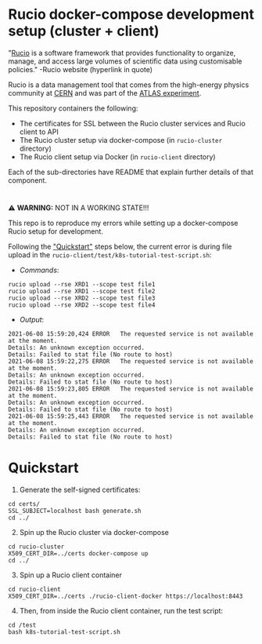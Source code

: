 # Rucio docker-compose development setup (cluster + client)

"[Rucio](https://rucio.cern.ch/) is a software framework that provides functionality to organize, manage, and access large volumes of scientific data using customisable policies." -Rucio website (hyperlink in quote)

Rucio is a data management tool that comes from the high-energy physics community at [CERN](https://home.cern/)
and was part of the [ATLAS experiment](https://atlas.cern/).

This repository containers the following:
  - The certificates for SSL between the Rucio cluster services and Rucio client to API
  - The Rucio cluster setup via docker-compose (in `rucio-cluster` directory)
  - The Rucio client setup via Docker (in `rucio-client` directory)

Each of the sub-directories have README that explain further details of that component.

# 

:warning: **WARNING:** NOT IN A WORKING STATE!!! 

This repo is to reproduce my errors while setting up a docker-compose Rucio setup for development.

Following the ["Quickstart"](#quickstart) steps below, the current error is during file upload in the `rucio-client/test/k8s-tutorial-test-script.sh`:

 - *Commands*:
```
rucio upload --rse XRD1 --scope test file1
rucio upload --rse XRD1 --scope test file2
rucio upload --rse XRD2 --scope test file3
rucio upload --rse XRD2 --scope test file4
```

 - *Output*:
```
2021-06-08 15:59:20,424	ERROR	The requested service is not available at the moment.
Details: An unknown exception occurred.
Details: Failed to stat file (No route to host)
2021-06-08 15:59:22,275	ERROR	The requested service is not available at the moment.
Details: An unknown exception occurred.
Details: Failed to stat file (No route to host)
2021-06-08 15:59:23,805	ERROR	The requested service is not available at the moment.
Details: An unknown exception occurred.
Details: Failed to stat file (No route to host)
2021-06-08 15:59:25,443	ERROR	The requested service is not available at the moment.
Details: An unknown exception occurred.
Details: Failed to stat file (No route to host)
```

# Quickstart

1) Generate the self-signed certificates:
```
cd certs/
SSL_SUBJECT=localhost bash generate.sh
cd ../
```

2) Spin up the Rucio cluster via docker-compose
```
cd rucio-cluster
X509_CERT_DIR=../certs docker-compose up
cd ../
```

3) Spin up a Rucio client container
```
cd rucio-client
X509_CERT_DIR=../certs ./rucio-client-docker https://localhost:8443
```

4) Then, from inside the Rucio client container, run the test script:
```
cd /test
bash k8s-tutorial-test-script.sh
```
